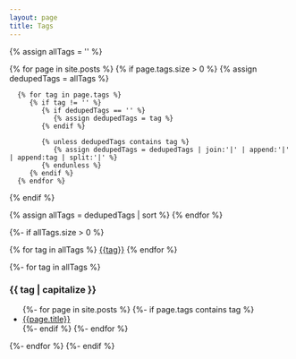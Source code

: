 ```yaml
---
layout: page
title: Tags
---
```

{% assign allTags = '' %}

{% for page in site.posts %}
   {% if page.tags.size > 0 %}
      {% assign dedupedTags = allTags %}

      {% for tag in page.tags %}
         {% if tag != '' %}
            {% if dedupedTags == '' %}
               {% assign dedupedTags = tag %}
            {% endif %}

            {% unless dedupedTags contains tag %}
               {% assign dedupedTags = dedupedTags | join:'|' | append:'|' | append:tag | split:'|' %}
            {% endunless %}
         {% endif %}
      {% endfor %}
   {% endif %}

   {% assign allTags = dedupedTags | sort %}
{% endfor %}

{%- if allTags.size > 0 %}

<div class="tags">
   {% for tag in allTags %}
   <a class="tag" href="#{{ tag | slugify }}">{{tag}}</a>
   {% endfor %}
</div>

   {%- for tag in allTags %}
<h3 id="{{tag | slugify}}">{{ tag | capitalize }}</h3>
<ul>
      {%- for page in site.posts %}
         {%- if page.tags contains tag %}
   <li><a href="{{site.baseurl}}{{page.url}}">{{page.title}}</a></li>
         {%- endif %}
      {%- endfor %}
</ul>
   {%- endfor %}
{%- endif %}